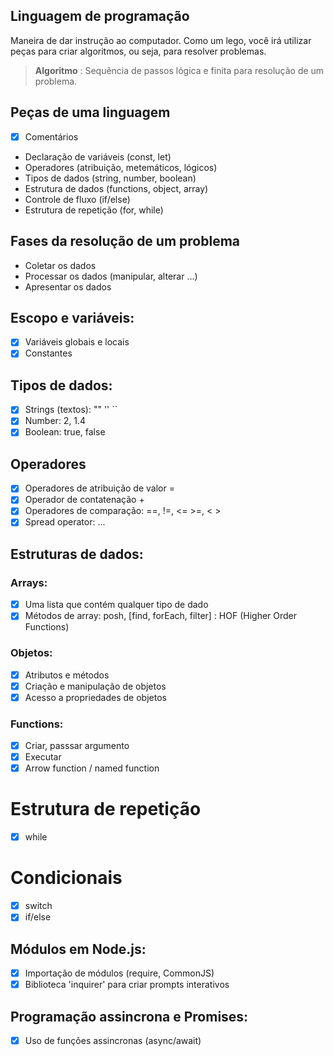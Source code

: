## Linguagem de programação

Maneira de dar instrução ao computador.
Como um lego, você irá utilizar peças para criar algoritmos, ou seja, para resolver problemas.

>  **Algoritmo** : Sequência de passos lógica e finita para resolução de um problema.

## Peças de uma linguagem

- [x] Comentários
- Declaração de variáveis (const, let)
- Operadores (atribuição, metemáticos, lógicos)
- Tipos de dados (string, number, boolean)
- Estrutura de dados (functions, object, array)
- Controle de fluxo (if/else)
- Estrutura de repetição (for, while)

 ## Fases da resolução de um problema

 - Coletar os dados
 - Processar os dados (manipular, alterar ...)
 - Apresentar os dados

 ## Escopo e variáveis:

 - [x] Variáveis globais e locais
 - [x] Constantes

 ## Tipos de dados:

 - [x] Strings (textos): "" '' ``
 - [x] Number: 2, 1.4
 - [x] Boolean: true, false

 ## Operadores

 - [x] Operadores de atribuição de valor =
 - [x] Operador de contatenação +
 - [x] Operadores de comparação: ==, !=, <= >=, < >
 - [x] Spread operator: ...

 ## Estruturas de dados:

 ### Arrays:

- [x] Uma lista que contém qualquer tipo de dado
- [x] Métodos de array: posh, [find, forEach, filter] : HOF (Higher Order Functions)

### Objetos:

 - [x] Atributos e métodos
 - [x] Criação e manipulação de objetos
 - [x] Acesso a propriedades de objetos

 ### Functions:

 - [x] Criar, passsar argumento
 - [X] Executar
 - [x] Arrow function / named function

 # Estrutura de repetição

 - [x] while

 # Condicionais

 - [x] switch
 - [x] if/else

 ## Módulos em Node.js:

 - [x] Importação de módulos (require, CommonJS)
 - [x] Biblioteca 'inquirer' para criar prompts interativos

 ## Programação assincrona e Promises:

 - [x] Uso de funções assincronas (async/await)

 